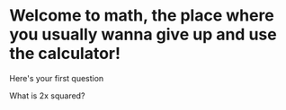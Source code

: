 # Welcome to math, the place where you usually wanna give up and use the calculator! 
 Here's your first question  
 
  What is 2x squared? 
  
  
